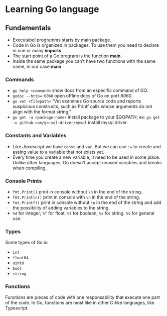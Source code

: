# Learning Go language

## Fundamentals

- Executabel programms starts by main package.
- Code in Go is organized in packages. To use them you need to declare in one or many **imports**.
- The start point of a Go program is the function **main**.
- Inside the same package you can’t have two functions with the same name, in our case **main**.
  
### Commands

- `go help <command>` show docs from an especific command of GO.
- `godoc --http=:6060` open offline docs of Go on port *6060*.
- `go vet <filepath>` “Vet examines Go source code and reports suspicious constructs, such as
Printf calls whose arguments do not align with the format string.”
- `go get -u <package-name>` install package to your $GOPATH; ex: `go get -u github.com/go-sql-driver/mysql` install mysql driver.

### Constants and Variables

- Like *Javascript* we have `const` and `var`. But we can use `:=` to create and assing value to a variable that not exists yet.
- Every time you create a new variable, it need to be used in some place. Unlike other languages, Go doesn't accept unused variables and breaks when compiling.

### Console Prints

- `fmt.Print()` print in console without `\n` in the end of the string.
- `fmt.Println()` print in console with `\n` in the end of the string.
- `fmt.Printf()` print in console without `\n` in the end of the string and add the possibility of adding variables to the string.
- `%d` for integer; `%f` for float, `%t` for boolean, `%s` for string. `%v` for general use.

### Types

Some types of Go is:

- `int`
- `float64`
- `uint8`
- `bool`
- `string`

### Functions

Functions are pieces of code with one responsability that execute one part of the code. In Go, functions are most like in other C-like languages, like Typescript.
